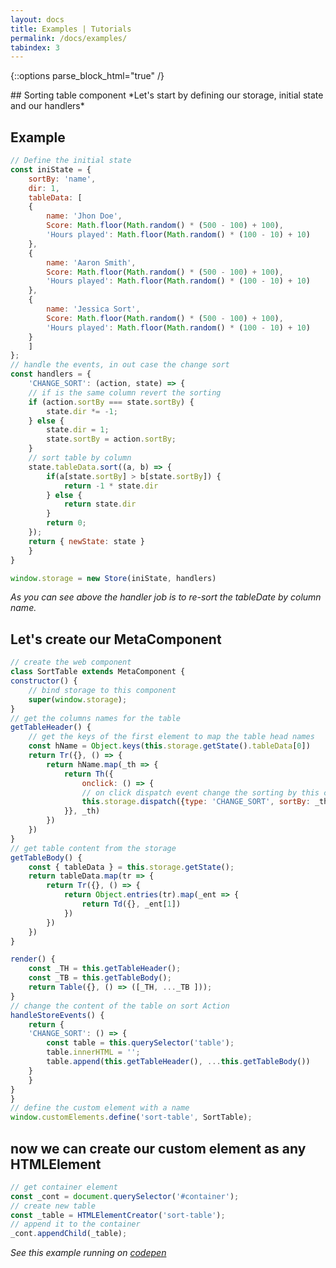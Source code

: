 ```yaml
---
layout: docs
title: Examples | Tutorials
permalink: /docs/examples/
tabindex: 3
---
```

{::options parse_block_html="true" /}

<div class="doc-text-wrapper">
## Sorting table component
*Let's start by defining our storage, initial state and our handlers*
</div>

<div class="doc-block">

## Example
```js
// Define the initial state
const iniState = {
	sortBy: 'name',
	dir: 1,
	tableData: [
	{
		name: 'Jhon Doe',
		Score: Math.floor(Math.random() * (500 - 100) + 100),
		'Hours played': Math.floor(Math.random() * (100 - 10) + 10)
	},
	{
		name: 'Aaron Smith',
		Score: Math.floor(Math.random() * (500 - 100) + 100),
		'Hours played': Math.floor(Math.random() * (100 - 10) + 10)
	},
	{
		name: 'Jessica Sort',
		Score: Math.floor(Math.random() * (500 - 100) + 100),
		'Hours played': Math.floor(Math.random() * (100 - 10) + 10)
	}
	]
};
// handle the events, in out case the change sort
const handlers = {
	'CHANGE_SORT': (action, state) => {
	// if is the same column revert the sorting
	if (action.sortBy === state.sortBy) {
		state.dir *= -1; 
	} else {
		state.dir = 1;
		state.sortBy = action.sortBy;
	}
	// sort table by column
	state.tableData.sort((a, b) => {
		if(a[state.sortBy] > b[state.sortBy]) {
			return -1 * state.dir
		} else {
			return state.dir
		}
		return 0;
	});
	return { newState: state }
	}
}

window.storage = new Store(iniState, handlers)
```

*As you can see above the handler job is to re-sort the tableDate by column name.*
</div>

<div class="doc-block">

## Let's create our MetaComponent 

```js
// create the web component
class SortTable extends MetaComponent {
constructor() {
	// bind storage to this component
	super(window.storage);
}
// get the columns names for the table
getTableHeader() {
	// get the keys of the first element to map the table head names
	const hName = Object.keys(this.storage.getState().tableData[0])
	return Tr({}, () => {
		return hName.map(_th => {
			return Th({
				onclick: () => {
				// on click dispatch event change the sorting by this column
				this.storage.dispatch({type: 'CHANGE_SORT', sortBy: _th})
			}}, _th)
		})
	})
}
// get table content from the storage
getTableBody() {
	const { tableData } = this.storage.getState();
	return tableData.map(tr => {
		return Tr({}, () => {
			return Object.entries(tr).map(_ent => {
				return Td({}, _ent[1])
			})
		})
	})
}

render() {
	const _TH = this.getTableHeader();
	const _TB = this.getTableBody();
	return Table({}, () => ([_TH, ..._TB ])); 
}
// change the content of the table on sort Action
handleStoreEvents() {
	return {
	'CHANGE_SORT': () => {
		const table = this.querySelector('table');
		table.innerHTML = '';
		table.append(this.getTableHeader(), ...this.getTableBody())
	}
	}
}
}
// define the custom element with a name
window.customElements.define('sort-table', SortTable);
```
</div>

<div class="doc-block">

## now we can create our custom element as any HTMLElement

```js
// get container element
const _cont = document.querySelector('#container');
// create new table
const _table = HTMLElementCreator('sort-table');
// append it to the container
_cont.appendChild(_table);
```

*See this example running on [codepen](https://codepen.io/osszzyy/full/bGENojQ)*
</div>